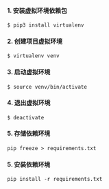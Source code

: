 #### 1. 安装虚拟环境依赖包
``` shell
$ pip3 install virtualenv
```

#### 2. 创建项目虚拟环境
``` shell
$ virtualenv venv
```

#### 3. 启动虚拟环境
``` shell
$ source venv/bin/activate
```

#### 4. 退出虚拟环境
``` shell
$ deactivate
```

#### 5. 存储依赖环境
``` shell
pip freeze > requirements.txt
```

#### 5. 安装依赖环境
``` shell
pip install -r requirements.txt
```